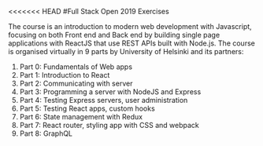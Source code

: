 <<<<<<< HEAD
#Full Stack Open 2019 Exercises

The course is an introduction to modern web development with Javascript, focusing on both Front end and Back end by building single page applications with ReactJS that use REST APIs built with Node.js. The course is organised virtually in 9 parts by University of Helsinki and its partners:

1. Part 0: Fundamentals of Web apps
2. Part 1: Introduction to React
3. Part 2: Communicating with server
4. Part 3: Programming a server with NodeJS and Express
5. Part 4: Testing Express servers, user administration
6. Part 5: Testing React apps, custom hooks
7. Part 6: State management with Redux
8. Part 7: React router, styling app with CSS and webpack
9. Part 8: GraphQL
